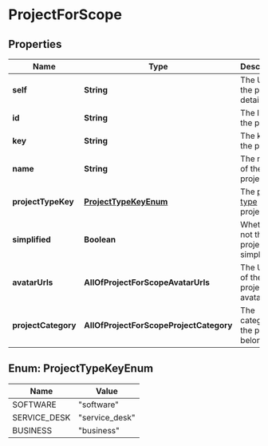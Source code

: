 # ProjectForScope

## Properties
Name | Type | Description | Notes
------------ | ------------- | ------------- | -------------
**self** | **String** | The URL of the project details. |  [optional]
**id** | **String** | The ID of the project. |  [optional]
**key** | **String** | The key of the project. |  [optional]
**name** | **String** | The name of the project. |  [optional]
**projectTypeKey** | [**ProjectTypeKeyEnum**](#ProjectTypeKeyEnum) | The [project type](https://confluence.atlassian.com/x/GwiiLQ#Jiraapplicationsoverview-Productfeaturesandprojecttypes) of the project. |  [optional]
**simplified** | **Boolean** | Whether or not the project is simplified. |  [optional]
**avatarUrls** | **AllOfProjectForScopeAvatarUrls** | The URLs of the project&#x27;s avatars. |  [optional]
**projectCategory** | **AllOfProjectForScopeProjectCategory** | The category the project belongs to. |  [optional]

<a name="ProjectTypeKeyEnum"></a>
## Enum: ProjectTypeKeyEnum
Name | Value
---- | -----
SOFTWARE | &quot;software&quot;
SERVICE_DESK | &quot;service_desk&quot;
BUSINESS | &quot;business&quot;
